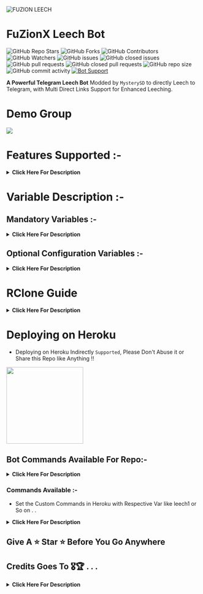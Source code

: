 ![FUZION LEECH](https://telegra.ph/file/213b587eee775e34ca221.jpg)
# FuZionX Leech Bot 
![GitHub Repo Stars](https://img.shields.io/github/stars/5MysterySD/Tele-LeechX?color=blue&style=plastic)
![GitHub Forks](https://img.shields.io/github/forks/5MysterySD/Tele-LeechX?color=green&style=plastic)
![GitHub Contributors](https://img.shields.io/github/contributors/5MysterySD/Tele-LeechX?style=plastic)
![GitHub Watchers](https://img.shields.io/github/watchers/5MysterySD/Tele-LeechX?style=plastic)
![GitHub issues](https://img.shields.io/github/issues/5MysterySD/Tele-LeechX?style=plastic)
![GitHub closed issues](https://img.shields.io/github/issues-closed/5MysterySD/Tele-LeechX?style=plastic)
![GitHub pull requests](https://img.shields.io/github/issues-pr/5MysterySD/Tele-LeechX?style=plastic)
![GitHub closed pull requests](https://img.shields.io/github/issues-pr-closed/5MysterySD/Tele-LeechX?style=plastic)
![GitHub repo size](https://img.shields.io/github/repo-size/5MysterySD/Tele-LeechX?color=red?style=plastic)
![GitHub commit activity](https://img.shields.io/github/commit-activity/m/5MysterySD/Tele-LeechX?style=plastic)
[![Bot Support](https://img.shields.io/badge/Tele_LeechX-Support%20Group-blue)](https://t.me/FuZionXLeech)

**A Powerful Telegram Leech Bot** Modded by `MysterySD` to directly Leech to Telegram, with Multi Direct Links Support for Enhanced Leeching.

# Demo Group
<a href="https://t.me/FuZionXLeech"><img src="https://img.shields.io/badge/FuZion Leech Bot-2cb6e0?style=for-the-badge&logo=telegram&logoColor=white"></a>


# Features Supported :-
<details>
    <summary><b>Click Here For Description</b></summary>

## From Original Repo :
- Google Drive link cloning using gclone.(wip)
- Telegram File mirrorring to cloud along with its unzipping, unrar and untar
- Drive/Teamdrive support/All other cloud services rclone.org supports
- Unzip, Unrar, Untar while Leeching to Telegram .
- Custom file name (Used in Prefix on Every Item Leeched)
- Custom commands for Using in Telegram .
- Get total size of your working cloud directory
- You can also upload files downloaded from `/ytdl` command to gdrive using `/ytdl gdrive` command.
- You can also deploy this on your VPS .
- Option to select either video will be uploaded as document or streamable
- Added `/renewme` command to clear the downloads which are not deleted automatically.
- Added support for YouTube Playlist .
- Renaming of Telegram files support added. 😐
- Changing rclone destination config on fly (By using `/rlcone` in private mode)


## From Different Repos :
- Aria2 configs In Root
- Small FIX for Gclone
- Added Dynamic Config 
- Added Custom ToggleDoc and ToggleVid Commands
- Added Custom Rename Command via vars
- Added direct rclone.conf url in vars


## New In Repo :
- Dual Commands Usage (Both With / Without Bot Username)
- Auto Commands Set To BotFather in Telegram 
- New Torrent Search Support 
```
nyaa.si, sukebei, 1337x, piratebay,
tgx, yts, eztv, torlock, rarbg
```
- Extract Error Fixed
- UI Added for Improved User Experience with Easy to Use.
- Added New Status Bar using `/status` command. 
- Added Speedtest Support.
- Direct links Supported:
```
letsupload.io, hxfile.co, anonfiles.com, bayfiles.com, antfiles,
fembed.com, fembed.net, femax20.com, layarkacaxxi.icu, fcdn.stream,
sbplay.org, naniplay.com, naniplay.nanime.in, naniplay.nanime.biz, sbembed.com,
streamtape.com, streamsb.net, feurl.com, pixeldrain.com, racaty.net,
1fichier.com, 1drv.ms (Only works for file not folder or business account), solidfiles.com 
```
- Extract these filetypes and uploads Telegram 
```
ZIP, RAR, TAR, 7z, ISO, WIM, CAB, GZIP, BZIP2, 
APM, ARJ, CHM, CPIO, CramFS, DEB, DMG, FAT, 
HFS, LZH, LZMA, LZMA2, MBR, MSI, MSLZ, NSIS, 
NTFS, RPM, SquashFS, UDF, VHD, XAR, Z.
```

</details>


# Variable Description :-


## Mandatory Variables :-
<details>
    <summary><b>Click Here For Description</b></summary>

* `TG_BOT_TOKEN`: Create a Bot using [@BotFather](https://telegram.dog/BotFather), and get the Telegram API Token.

* `APP_ID`: Get this Value from [my.telegram.org/apps](https://my.telegram.org/apps).

* `API_HASH`: Get this Value from [my.telegram.org/apps](https://my.telegram.org/apps).
  * NOTE: If Telegram is blocked by your ISP, try Telegram to get the IDs.

* `AUTH_CHANNEL`: Create a Super(Means Changing it to `Visible` for `Chat History for New Members`) in Telegram, forward a Message from the Group to `@ShowJsonBot` to get this value.

* `OWNER_ID`: ID of the Bot Owner, He/She can be abled to access bot in bot only mode too(`Private mode`).

</details>


## Optional Configuration Variables :-

<details>
    <summary><b>Click Here For Description</b></summary>

* `DOWNLOAD_LOCATION`

* `MAX_FILE_SIZE`

* `TG_MAX_FILE_SIZE`

* `FREE_USER_MAX_FILE_SIZE`

* `MAX_TG_SPLIT_FILE_SIZE`

* `CHUNK_SIZE`

* `MAX_MESSAGE_LENGTH`

* `PROCESS_MAX_TIMEOUT`

* `ARIA_TWO_STARTED_PORT`

* `EDIT_SLEEP_TIME_OUT`

* `MAX_TIME_TO_WAIT_FOR_TORRENTS_TO_START`

* `FINISHED_PROGRESS_STR`

* `UN_FINISHED_PROGRESS_STR`

* `TG_OFFENSIVE_API`

* `CUSTOM_FILE_NAME`

* `LEECH_COMMAND`

* `YTDL_COMMAND`

* `GYTDL_COMMAND`

* `GLEECH_COMMAND`

* `TELEGRAM_LEECH_COMMAND`

* `TELEGRAM_LEECH_UNZIP_COMMAND`

* `PYTDL_COMMAND`

* `CLONE_COMMAND_G`

* `UPLOAD_COMMAND`

* `RENEWME_COMMAND`

* `SAVE_THUMBNAIL`

* `CLEAR_THUMBNAIL`

* `GET_SIZE_G`

* `UPLOAD_AS_DOC`: Takes two option True or False. If True file will be uploaded as document. This is for people who wants video files as document instead of streamable.

* `INDEX_LINK`: (Without `/` at last of the link, otherwise u will get error) During creating index, plz fill `Default Root ID` with the id of your `DESTINATION_FOLDER` after creating. Otherwise index will not work properly.

* `DESTINATION_FOLDER`: Name of your folder in ur respective drive where you want to upload the files using the bot.

</details>


# RClone Guide 

<details>
    <summary><b>Click Here For Description</b></summary>

- Set Rclone locally by following the official repo : https://rclone.org/docs/
- Get your `rclone.conf` file.
will look like this

```
[NAME]
type = 
scope =
token =
client_id = 
client_secret = 
```

- Copy `rclone.conf` file in the root directory (Where `Dockerfile` exists).

- Your config can contains multiple drive entries.(Default: First one and change using `/rclone` command)

</details>


# Deploying on Heroku
- Deploying on Heroku Indirectly `Supported`, Please Don't Abuse it or Share this Repo like Anything !!

<p><a href="https://github.com/5MysterySD/Tele-LeechX/blob/master/heroku-deploy.md"> <img src="https://img.shields.io/badge/Deployment%20Guide-blueviolet?style=for-the-badge&logo=heroku" width="200""/></a></p>


## Bot Commands Available For Repo:-

<details>
    <summary><b>Click Here For Description</b></summary>

🤖Available BOT  Commands | Usage
------------ | -------------
|`/rclone`| This will change your drive config on fly.(First one will be def `/gclone`..This command is used to clone gdrive files or folder using gclone.-Syntax- `[ID of the file or folder][one space][name of your folder only(If the id is of file, don't put anything)]` and then reply /gclone to it.\
|`/log`| This will send you a txt file of the logs.
|`/ytdl`| This command should be used as reply to a [supported link](https://ytdl-org.github.io/youtube-dl/supportedsites.html)
|`/pytdl`| This command will download videos from youtube playlist link and will upload to telegram.
|`/gytdl`| This will download and upload to your cloud.
|`/gpytdl`| This download youtube playlist and upload to your cloud.
|`/leech`| This command should be used as reply to a magnetic link, a torrent link, or a direct link. this command will SPAM the chat and send the downloads a seperate files, if there is more than one file, in the specified torrent
|`/leechzip`| This command should be used as reply to a magnetic link, a torrent link, or a direct link. [This command will create a .tar.gz file of the output directory, and send the files in the chat, splited into PARTS of 1024MiB each, due to Telegram limitations]
|`/gleech`| This command should be used as reply to a magnetic link, a torrent link, or a direct link. And this will download the files from the given link or torrent and will upload to the cloud using rclone.
|`/gleechzip` | This command will compress the folder/file and will upload to your cloud.
| `/leechunzip`| This will unarchive file and dupload to telegram.
|`/gleechunzip`| This will unarchive file and upload to cloud.
|`/tleech`| This will mirror the telegram files to ur respective cloud cloud.
|`/tleechunzip`| This will unarchive telegram file and upload to cloud.
|`/getsize`| This will give you total size of your destination folder in cloud.
|`/renewme`| This will clear the remains of downloads which are not getting deleted after upload of the file or after /cancel command.
| `/rename`| u can add custom name as prefix of the original file name...Like if your file name is `gk.txt` uploaded will be what u add in `CUSTOM_FILE_NAME` + `gk.txt`..And also added custom name like...You have to pass link as ..`www.download.me/gk.txt new.txt`..the file will be uploaded as `new.txt`.
| `/toggledoc` | it used for toggling to be files if shall it be uploaded as doc via direct inchat cmd...**any users can now choose if their files will be upload as doc or streamabe...**
| `/togglevid` | it used for toggling to be files if shall it be uploaded as vid via direct inchat cmd...**any users can now choose if their files will be upload as doc or streamabe...**
| `/status`| show bot stats and concurrent downloads
| `/savethumbnail`| save the thumbnail
| `/clearthumbnail`| clear the thumbnail
| `/help`| send help

</details>


### Commands Available :-
- Set the Custom Commands in Heroku with Respective Var like leech1 or So on . .

<details>
    <summary><b>Click Here For Description</b></summary>

---
    leech - leech any torrent/magnet/direct-download link to Telegram 
	leechunzip - This will unarchive file and upload to telegram.
    leechzip - leech any torrent/magnet/direct-download link to Telegram and Upload It as .tar.gz acrhive...
    ytdl - This command should be used as reply to a supported link
    pytdl - This command will download videos from youtube playlist link and will upload to telegram.	
	toggledoc - choose whether the file shall be uploaded as doc or not
    togglevid - choose whether the file shall be uploaded as streamable or not
	savethumbnail - save thumbnail
    clearthumbnail - clear thumbnail
    tleech - This will mirror the telegram files to ur respective cloud .
    tleechunzip - This will unarchive telegram file and upload to cloud.
    gclone - This command is used to clone gdrive files or folder using gclone
    gytdl - This will download and upload to your cloud.
    gpytdl - This download youtube playlist and upload to your cloud.
    gleech - leech any torrent/magnet/direct-download link to cloud
    gleechzip - leech any torrent/magnet/direct-download link to Cloud and Upload It as .tar.gz acrhive...
    gleechunzip - This will unarchive file and upload to cloud.
    getsize - This will give you total size of your destination folder in cloud.
    rename - rename the file 
    speedtest - Check Server Speedtest 
    help - send help 
    status - show bot stats and concurrent downloads
    renewme - clear all downloads (admin only)⚠️
    log - This will send you a txt file of the logs.(admin only)⚠️
    rclone - This will change your drive config on fly.(First one will be default)--(admin only)⚠️
---

</details>


## Give A ⭐ Star ⭐ Before You Go Anywhere 


## Credits Goes To 🎖🏆  . . .

<details>
    <summary><b>Click Here For Description</b></summary>

* [`MysterySD`](https://github.com/5MysterySD) Meh 🧐 For Speedtest, Direct Link Support, More in Future. 
* [`KGK06`](https://github.com/KGK06) For Merging Different Repos 
* [`XcodersHub`](https://github.com/XcodersHub) For The Aria2 Config & Little More
* [`GautamKumar`](https://github.com/gautamajay52/TorrentLeech-Gdrive) 😬
* [`SpEcHiDe`](https://github.com/SpEcHiDe/PublicLeech) for his wonderful code😚
* [`Rclone Team`](https://rclone.org) for theirs awesome tool☁️
* [`Dan Tès`](https://telegram.dog/haskell) for his [Pyrogram Library](https://github.com/pyrogram/pyrogram)
* [`Robots`](https://telegram.dog/Robots) for their [@UploadBot](https://telegram.dog/UploadBot)
* [`@AjeeshNair`](https://telegram.dog/AjeeshNait) for his [torrent.ajee.sh](https://torrent.ajee.sh)
* [`@gotstc`](https://telegram.dog/gotstc), `@aryanvikash`, [`@HasibulKabir`](https://telegram.dog/HasibulKabir) for their TORRENT groups

</details>

